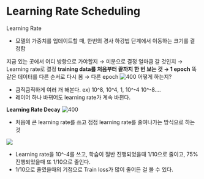 # Learning Rate Scheduling
Learning Rate
- 모델의 가중치를 업데이트할 때, 한번의 경사 하강법 단계에서 이동하는 크기를 결정함

지금 있는 곳에서 어디 방향으로 가야할지 → 미분으로 결정
얼마큼 갈 것인지 → Learning rate로 결정
**training data를 처음부터 끝까지 한 번 보는 것 → 1 epoch**
똑같은 데이터를 다른 순서로 다시 봄 → 다른 epoch
![400](https://i.imgur.com/PLmWFlt.png)
어떻게 하는지?
- 큼직큼직하게 여러 개 해본다. ex) 10^8, 10^4, 1, 10^-4 10^-8….
- 레이어 하나 바뀌어도 learning rate가 계속 바뀐다.

**Learning Rate Decay**
![400](https://i.imgur.com/AyT7NmX.png)
- 처음에 큰 learning rate를 쓰고 점점 learning rate를 줄여나가는 방식으로 하는 것

![](https://i.imgur.com/9gRDu5f.png)


- Learning rate을 10^-4를 쓰고, 학습이 절반 진행되었을때 1/10으로 줄이고, 75% 진행되었을때 또 1/10으로 줄인다.
- 1/10으로 줄였을때의 기점으로 Train loss가 많이 줄어든 걸 볼 수 있다.